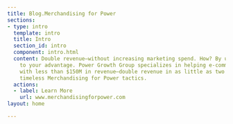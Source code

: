 ```yaml
---
title: Blog.Merchandising for Power
sections:
- type: intro
  template: intro
  title: Intro
  section_id: intro
  component: intro.html
  content: Double revenue—without increasing marketing spend. How? By using Power
    to your advantage. Power Growth Group specializes in helping e-commerce businesses
    with less than $150M in revenue—double revenue in as little as two years by applying
    timeless Merchandising for Power tactics.
  actions:
  - label: Learn More
    url: www.merchandisingforpower.com
layout: home

---
```

